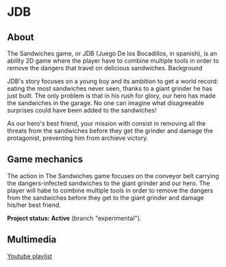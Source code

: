 # JDB

## About

The Sandwiches game, or JDB (Juego De los Bocadillos, in spanish), is an ability 2D game where the player have to combine multiple tools in order to remove the dangers that travel on delicious sandwiches.
Background

JDB's story focuses on a young boy and its ambition to get a world record: eating the most sandwiches never seen, thanks to a giant grinder he has just built. The only problem is that in his rush for glory, our hero has made the sandwiches in the garage. No one can imagine what disagreeable surprises could have been added to the sandwiches!

As our hero's best friend, your mission with consist in removing all the threats from the sandwiches before they get the grinder and damage the protagonist, preventing him from archieve victory.

## Game mechanics

The action in The Sandwiches game focuses on the conveyor belt carrying the dangers-infected sandwiches to the giant grinder and our hero. The player will habe to combine multiple tools in order to remove the dangers from the sandwiches before they get to the giant grinder and damage his/her best friend.

**Project status: Active** (branch "experimental").

## Multimedia

[Youtube playlist](http://www.youtube.com/playlist?list=PLfi4ueBWh9m7XmYMS8lGjgIC0mvYB2_H9)
